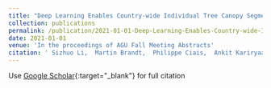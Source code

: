 ```yaml
---
title: "Deep Learning Enables Country-wide Individual Tree Canopy Segmentation, Counting and Height Estimation"
collection: publications
permalink: /publication/2021-01-01-Deep-Learning-Enables-Country-wide-Individual-Tree-Canopy-Segmentation-Counting-and-Height-Estimation
date: 2021-01-01
venue: 'In the proceedings of AGU Fall Meeting Abstracts'
citation: ' Sizhuo Li,  Martin Brandt,  Philippe Ciais,  Ankit Kariryaa,  Rasmus Fensholt, &quot;Deep Learning Enables Country-wide Individual Tree Canopy Segmentation, Counting and Height Estimation.&quot; In the proceedings of AGU Fall Meeting Abstracts, 2021.'
---
```

Use [Google Scholar](https://scholar.google.com/scholar?q=Deep+Learning+Enables+Country+wide+Individual+Tree+Canopy+Segmentation,+Counting+and+Height+Estimation){:target="_blank"} for full citation